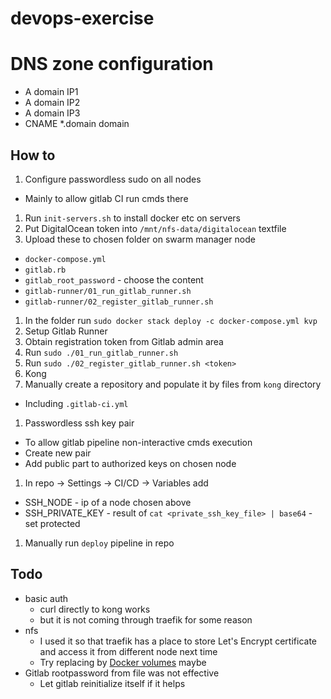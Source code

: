 # devops-exercise

# DNS zone configuration
* A domain IP1
* A domain IP2
* A domain IP3
* CNAME *.domain domain

## How to

1. Configure passwordless sudo on all nodes
 * Mainly to allow gitlab CI run cmds there
1. Run `init-servers.sh` to install docker etc on servers
1. Put DigitalOcean token into `/mnt/nfs-data/digitalocean` textfile
1. Upload these to chosen folder on swarm manager node
 * `docker-compose.yml`
 * `gitlab.rb`
 * `gitlab_root_password` - choose the content
 * `gitlab-runner/01_run_gitlab_runner.sh`
 * `gitlab-runner/02_register_gitlab_runner.sh`
1. In the folder run `sudo docker stack deploy -c docker-compose.yml kvp`
1. Setup Gitlab Runner
 1. Obtain registration token from Gitlab admin area
 1. Run `sudo ./01_run_gitlab_runner.sh`
 1. Run `sudo ./02_register_gitlab_runner.sh <token>`
1. Kong
 1. Manually create a repository and populate it by files from `kong` directory
  * Including `.gitlab-ci.yml`
 1. Passwordless ssh key pair
  * To allow gitlab pipeline non-interactive cmds execution
  * Create new pair
  * Add public part to authorized keys on chosen node
 1. In repo -> Settings -> CI/CD -> Variables add
  * SSH_NODE - ip of a node chosen above
  * SSH_PRIVATE_KEY - result of `cat <private_ssh_key_file> | base64` - set protected
 1. Manually run `deploy` pipeline in repo

## Todo
* basic auth
  * curl directly to kong works
  * but it is not coming through traefik for some reason
* nfs
  * I used it so that traefik has a place to store Let's Encrypt certificate and access it from different node next time
  * Try replacing by [Docker volumes](https://docs.docker.com/storage/volumes/) maybe
* Gitlab rootpassword from file was not effective
  * Let gitlab reinitialize itself if it helps
